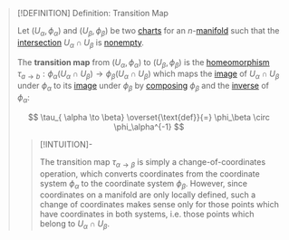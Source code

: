 >[!DEFINITION] Definition: Transition Map
>
>Let $(U_{\alpha}, \phi_{\alpha})$ and $(U_{\beta}, \phi_{\beta})$ be two [charts](Coordinates/Chart.md) for an $n$-[manifold](../Manifolds.md) such that the [intersection](../../../Set%20Theory/Operations%20with%20Sets/Intersection.md) $U_{\alpha} \cap U_{\beta}$ is [nonempty](../../../Set%20Theory/The%20Empty%20Set.md).
>
>The **transition map** from $(U_{\alpha}, \phi_{\alpha})$ to $(U_{\beta}, \phi_{\beta})$ is the [homeomorphism](../../../Topology/Continuity/Homeomorphisms/Homeomorphism.md) $\tau_{a\to b}: \phi_\alpha(U_\alpha \cap U_\beta) \to \phi_\beta(U_\alpha \cap U_\beta)$ which maps the [image](../../../Analysis/Functions/Image%20of%20a%20Function.md) of $U_\alpha \cap U_\beta$ under $\phi_\alpha$ to its [image](../../../Analysis/Functions/Image%20of%20a%20Function.md) under $\phi_\beta$ by [composing](../../../Analysis/Functions/Composition.md) $\phi_\beta$ and the [inverse](../../../Analysis/Functions/Types%20of%20Functions/Inverse%20Function.md) of $\phi_\alpha$:
>
>$$
>\tau_{ \alpha \to \beta} \overset{\text{def}}{=} \phi_\beta \circ \phi_\alpha^{-1}
>$$
>
>>[!INTUITION]-
>>
>>The transition map $\tau_{ \alpha \to \beta }$ is simply a change-of-coordinates operation, which converts coordinates from the coordinate system $\phi_{\alpha}$ to the coordinate system $\phi_{\beta}$. However, since coordinates on a manifold are only locally defined, such a change of coordinates makes sense only for those points which have coordinates in both systems, i.e. those points which belong to $U_{\alpha} \cap U_{\beta}$.
>>
>